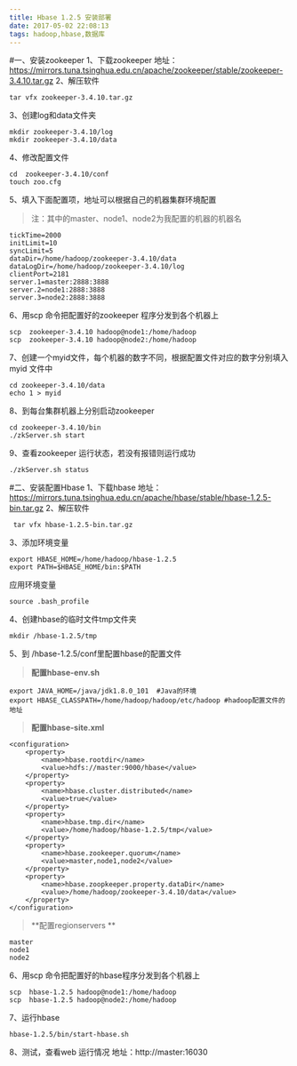 ```yaml
---
title: Hbase 1.2.5 安装部署
date: 2017-05-02 22:08:13
tags: hadoop,hbase,数据库
---
```


#一、安装zookeeper
1、下载zookeeper 
地址：https://mirrors.tuna.tsinghua.edu.cn/apache/zookeeper/stable/zookeeper-3.4.10.tar.gz
2、解压软件 
```
tar vfx zookeeper-3.4.10.tar.gz
```
3、创建log和data文件夹

```
mkdir zookeeper-3.4.10/log
mkdir zookeeper-3.4.10/data
```
4、修改配置文件

```
cd  zookeeper-3.4.10/conf
touch zoo.cfg
```

5、填入下面配置项，地址可以根据自己的机器集群环境配置 

> 注：其中的master、node1、node2为我配置的机器的机器名

```
tickTime=2000
initLimit=10
syncLimit=5
dataDir=/home/hadoop/zookeeper-3.4.10/data
dataLogDir=/home/hadoop/zookeeper-3.4.10/log
clientPort=2181
server.1=master:2888:3888
server.2=node1:2888:3888
server.3=node2:2888:3888
```


6、用scp 命令把配置好的zookeeper 程序分发到各个机器上

```
scp  zookeeper-3.4.10 hadoop@node1:/home/hadoop
scp  zookeeper-3.4.10 hadoop@node2:/home/hadoop
```
7、创建一个myid文件，每个机器的数字不同，根据配置文件对应的数字分别填入myid 文件中
```
cd zookeeper-3.4.10/data
echo 1 > myid
```

8、到每台集群机器上分别启动zookeeper

```
cd zookeeper-3.4.10/bin
./zkServer.sh start
```
9、查看zookeeper 运行状态，若没有报错则运行成功

```
./zkServer.sh status
```
#二、安装配置Hbase
1、下载hbase
地址：https://mirrors.tuna.tsinghua.edu.cn/apache/hbase/stable/hbase-1.2.5-bin.tar.gz
2、解压软件

```
 tar vfx hbase-1.2.5-bin.tar.gz 
```

3、添加环境变量

```
export HBASE_HOME=/home/hadoop/hbase-1.2.5
export PATH=$HBASE_HOME/bin:$PATH
```
应用环境变量

```
source .bash_profile
```
4、创建hbase的临时文件tmp文件夹

```
mkdir /hbase-1.2.5/tmp
```

5、到 /hbase-1.2.5/conf里配置hbase的配置文件



> **配置hbase-env.sh**

```
export JAVA_HOME=/java/jdk1.8.0_101  #Java的环境
export HBASE_CLASSPATH=/home/hadoop/hadoop/etc/hadoop #hadoop配置文件的地址
```

> **配置hbase-site.xml**

```
<configuration>
	<property>
		<name>hbase.rootdir</name>
		<value>hdfs://master:9000/hbase</value>
	</property>
	<property>
		<name>hbase.cluster.distributed</name>
		<value>true</value>
	</property>
	<property>
		<name>hbase.tmp.dir</name>
		<value>/home/hadoop/hbase-1.2.5/tmp</value>
	</property>
	<property>
		<name>hbase.zookeeper.quorum</name>
		<value>master,node1,node2</value>
	</property>
	<property>
		<name>hbase.zoopkeeper.property.dataDir</name>
		<value>/home/hadoop/zookeeper-3.4.10/data</value>
	</property>
</configuration>
```

> **配置regionservers **

```
master
node1
node2
```
6、用scp 命令把配置好的hbase程序分发到各个机器上

```
scp  hbase-1.2.5 hadoop@node1:/home/hadoop
scp  hbase-1.2.5 hadoop@node2:/home/hadoop
```

7、运行hbase

```
hbase-1.2.5/bin/start-hbase.sh 
```

8、测试，查看web 运行情况
地址：http://master:16030





